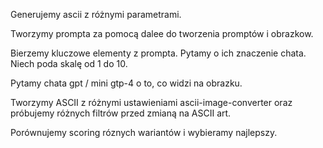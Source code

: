 Generujemy ascii z różnymi parametrami.

Tworzymy prompta za pomocą dalee do tworzenia promptów i obrazkow.

Bierzemy kluczowe elementy z prompta. Pytamy o ich znaczenie chata. Niech poda skalę od 1 do 10.

Pytamy chata gpt / mini gtp-4 o to, co widzi na obrazku.

Tworzymy ASCII z różnymi ustawieniami ascii-image-converter oraz próbujemy różnych filtrów przed zmianą na ASCII art.

Porównujemy scoring róznych wariantów i wybieramy najlepszy.

